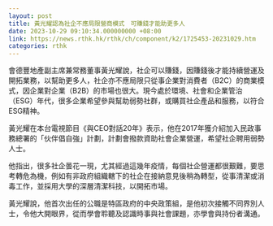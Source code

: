 ```yaml
---
layout: post
title: 黃光耀認為社企不應局限營商模式　可賺錢才能助更多人
date: 2023-10-29 09:10:34.000000000 +08:00
link: https://news.rthk.hk/rthk/ch/component/k2/1725453-20231029.htm
categories: rthk
---
```


會德豐地產副主席兼常務董事黃光耀說，社企可以賺錢，因賺錢後才能持續營運及開拓業務，以幫助更多人，社企亦不應局限只從事企業對消費者（B2C）的商業模式，因企業對企業（B2B）的市場也很大。現今處於環境、社會和企業管治（ESG）年代，很多企業希望參與幫助弱勢社群，或購買社企產品和服務，以符合ESG精神。

黃光耀在本台電視節目《與CEO對話20年》表示，他在2017年獲介紹加入民政事務總署的「伙伴倡自強」計劃，計劃會撥款資助社會企業營運，希望社企聘用弱勢人士。

他指出，很多社企曇花一現，尤其經過這幾年疫情，每個社企營運都很艱難，要思考轉危為機，例如有非政府組織轄下的社企在接納意見後稍為轉型，從事清潔或消毒工作，並採用大學的深層清潔科技，以開拓市場。

黃光耀說，他首次出任的公職是特區政府的中央政策組，是他初次接觸不同界別人士，令他大開眼界，從而學會聆聽及認識時事與社會課題，亦學會與持份者溝通。
